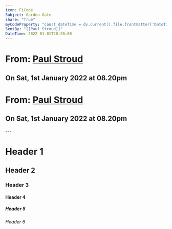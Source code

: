 ```yaml
---
icon: FiCode
Subject: Garden Gate
share: "True"
myCodeProperty: "const dateTime = dv.current().file.frontmatter['DateTime'];function formatDateTime(dateTime) {    const date = new Date(dateTime);    const options = { weekday: 'short', year: 'numeric', month: 'long', day: 'numeric' };    let day = date.getDate();    let formattedDate = new Intl.DateTimeFormat('en-GB', options).format(date);    let ordinal = day + (day % 10 == 1 && day != 11 ? 'st' : (day % 10 == 2 && day != 12 ? 'nd' : (day % 10 == 3 && day != 13 ? 'rd' : 'th')));    formattedDate = formattedDate.replace(day, ordinal);    let timePart = date.toLocaleTimeString('en-GB', { hour: '2-digit', minute: '2-digit', hour12: true }).toLowerCase().replace(\" \", \"\");    timePart = timePart.replace(\":\", \".\");    return `${formattedDate} at ${timePart}`;}const formattedDateTime = dateTime ? formatDateTime(dateTime) : \"Date not provided\";dv.paragraph(`# From: ${dv.current().SentBy}\\n ## On ${formattedDateTime}`);"
SentBy: "[[Paul Stroud]]"
DateTime: 2022-01-01T20:20:00
---
```

<p><span><h1 data-heading="From: [[50 Queens Avenue/supporting information/Paul Stroud.md|Paul Stroud]]">From: <a data-tooltip-position="top" aria-label="50 Queens Avenue/supporting information/Paul Stroud.md" data-href="50 Queens Avenue/supporting information/Paul Stroud.md" href="50 Queens Avenue/supporting information/Paul Stroud.md" class="internal-link" target="_blank" rel="noopener">Paul Stroud</a></h1>
<h2 data-heading="On Sat, 1st January 2022 at 08.20pm">On Sat, 1st January 2022 at 08.20pm</h2></span></p>

<p><span><h1 data-heading="From: [[50 Queens Avenue/supporting information/Paul Stroud.md|Paul Stroud]]">From: <a data-tooltip-position="top" aria-label="50 Queens Avenue/supporting information/Paul Stroud.md" data-href="50 Queens Avenue/supporting information/Paul Stroud.md" href="50 Queens Avenue/supporting information/Paul Stroud.md" class="internal-link" target="_blank" rel="noopener">Paul Stroud</a></h1>
<h2 data-heading="On Sat, 1st January 2022 at 08.20pm">On Sat, 1st January 2022 at 08.20pm</h2></span></p>
---

# Header 1
## Header 2
### Header 3
#### Header 4
##### Header 5
###### Header 6



